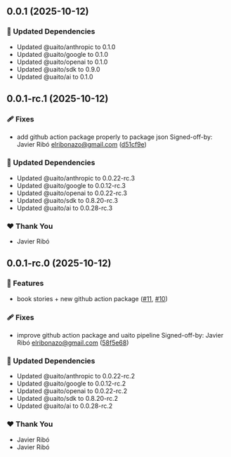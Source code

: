 ## 0.0.1 (2025-10-12)

### 🧱 Updated Dependencies

- Updated @uaito/anthropic to 0.1.0
- Updated @uaito/google to 0.1.0
- Updated @uaito/openai to 0.1.0
- Updated @uaito/sdk to 0.9.0
- Updated @uaito/ai to 0.1.0

## 0.0.1-rc.1 (2025-10-12)

### 🩹 Fixes

- add github action package properly to package json Signed-off-by: Javier Ribó <elribonazo@gmail.com> ([d51cf9e](https://github.com/elribonazo/uaito/commit/d51cf9e))

### 🧱 Updated Dependencies

- Updated @uaito/anthropic to 0.0.22-rc.3
- Updated @uaito/google to 0.0.12-rc.3
- Updated @uaito/openai to 0.0.22-rc.3
- Updated @uaito/sdk to 0.8.20-rc.3
- Updated @uaito/ai to 0.0.28-rc.3

### ❤️ Thank You

- Javier Ribó

## 0.0.1-rc.0 (2025-10-12)

### 🚀 Features

- book stories + new github action package ([#11](https://github.com/elribonazo/uaito/pull/11), [#10](https://github.com/elribonazo/uaito/issues/10))

### 🩹 Fixes

- improve github action package and uaito pipeline Signed-off-by: Javier Ribó <elribonazo@gmail.com> ([58f5e68](https://github.com/elribonazo/uaito/commit/58f5e68))

### 🧱 Updated Dependencies

- Updated @uaito/anthropic to 0.0.22-rc.2
- Updated @uaito/google to 0.0.12-rc.2
- Updated @uaito/openai to 0.0.22-rc.2
- Updated @uaito/sdk to 0.8.20-rc.2
- Updated @uaito/ai to 0.0.28-rc.2

### ❤️ Thank You

- Javier Ribó
- Javier Ribó